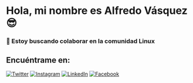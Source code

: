 # Hola, mi nombre es Alfredo Vásquez 😎
### 📌 Estoy buscando colaborar en la comunidad Linux


## Encuéntrame en:

[![Twitter](https://img.shields.io/badge/Twitter-@vqzalfredo-1DA1F2?style=for-the-badge&logo=twitter&logoColor=white&labelColor=101010)](https://twitter.com/vqzalfredo)
[![Instagram](https://img.shields.io/badge/Instagram-@vqzalfredo-E4405F?style=for-the-badge&logo=instagram&logoColor=white&labelColor=101010)](https://instagram.com/vqzalfredo)
[![LinkedIn](https://img.shields.io/badge/LinkedIn-@vqzalfredo-0077B5?style=for-the-badge&logo=linkedin&logoColor=white&labelColor=101010)](https://www.linkedin.com/in/vqzalfredo)
[![Facebook](https://img.shields.io/badge/Facebook-@vqzalfredo-1877F2?style=for-the-badge&logo=facebook&logoColor=white&labelColor=101010)](https://facebook.com/vqzalfredo)

